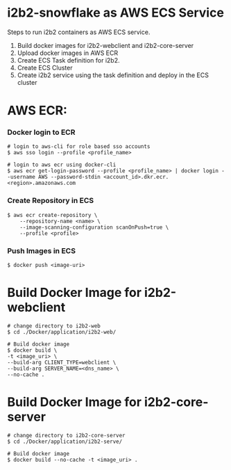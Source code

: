# i2b2-snowflake as AWS ECS Service
Steps to run i2b2 containers as AWS ECS service.
1. Build docker images for i2b2-webclient and i2b2-core-server
2. Upload docker images in AWS ECR
2. Create ECS Task definition for i2b2.
3. Create ECS Cluster
4. Create i2b2 service using the task definition and deploy in the ECS cluster

# AWS ECR:
### Docker login to ECR
```
# login to aws-cli for role based sso accounts
$ aws sso login --profile <profile_name>

# login to aws ecr using docker-cli
$ aws ecr get-login-password --profile <profile_name> | docker login --username AWS --password-stdin <account_id>.dkr.ecr.<region>.amazonaws.com
```
### Create Repository in ECS
```
$ aws ecr create-repository \
    --repository-name <name> \
    --image-scanning-configuration scanOnPush=true \
    --profile <profile>
```

### Push Images in ECS
```
$ docker push <image-uri>
```

# Build Docker Image for i2b2-webclient

```
# change directory to i2b2-web
$ cd ./Docker/application/i2b2-web/

# Build docker image
$ docker build \
-t <image_uri> \
--build-arg CLIENT_TYPE=webclient \
--build-arg SERVER_NAME=<dns_name> \
--no-cache .
```

# Build Docker Image for i2b2-core-server
```
# change directory to i2b2-core-server
$ cd ./Docker/application/i2b2-serve/

# Build docker image
$ docker build --no-cache -t <image_uri> . 
```
